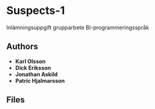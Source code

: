 # Suspects-1
Inlämningsuppgift grupparbete BI-programmeringsspråk

## Authors

* **Karl Olsson**
* **Dick Eriksson**
* **Jonathan Askild**
* **Patric Hjalmarsson**

## Files

